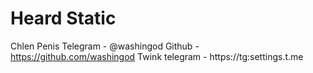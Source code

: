 # Heard Static
Chlen Penis
Telegram - @washingod
Github - https://github.com/washingod
Twink telegram - https://tg:settings.t.me
